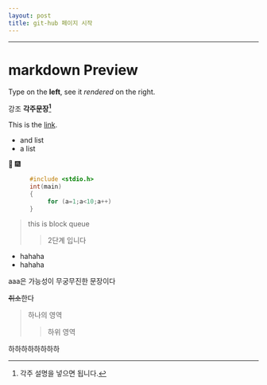 ```yaml
---
layout: post
title: git-hub 페이지 시작
---
```



---
 # markdown Preview

Type on the __left__, see it _rendered_ on the right.

강조 __각주문장[^1]__

[^1]: 각주 설명을 넣으면 됩니다.


This is the [link](http://www.naver.com).
- and list
- a list

 :tada: :fireworks:
```c
      #include <stdio.h>
      int(main)
      {
   		   for (a=1;a<10;a++)
      }
```
> this is block queue
> > 2단계 입니다
> > >
 - hahaha
 - hahaha

aaa은 가능성이 무궁무진한 문장이다

~~취소~~한다

> 하나의 영역
> > 하위 영역


















하하하하하하하하
